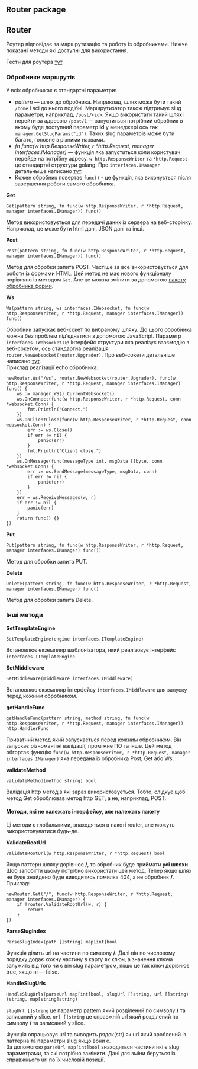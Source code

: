 ## Router package

## Router
Роутер відповідає за маршрутизацію та роботу із обробниками. Нижче показані методи які доступні для використання.<br>

Тести для роутера [тут](https://github.com/uwine4850/foozy/tree/master/tests/routing).

### Обробники маршрутів
У всіх обробниках є стандартні параметри:
* *pattern* — шлях до обробника. Наприклад, шлях може бути такий ``/home`` і всі до нього подібні. Маршрутизатор також 
підтримує slug параметри, наприклад, ```/post/<id>```. Якщо використати такий шлях і перейти за адресою ``/post/1`` — запуститься 
потрібний обробник в якому буде доступний параметр __id__ у менеджері ось так ``manager.GetSlugParams("id")``. Таких slug 
параметрів може бути багато, головне з різними назвами.
* *fn func(w http.ResponseWriter, r \*http.Request, manager interfaces.IManager)* — функція яка запуститься коли користувач 
перейде на потрібну адресу. ``w http.ResponseWriter`` та ``*http.Request`` це стандартні структури golang. Про ``interfaces.IManager`` 
детальныше написано [тут](https://github.com/uwine4850/foozy/blob/master/docs/ua/router/manager/manager.md).
* Кожен обробник повертає ``func()`` - це функція, яка виконується після завершення роботи самого обробника.

__Get__
```
Get(pattern string, fn func(w http.ResponseWriter, r *http.Request, manager interfaces.IManager)) func()
```
Метод використовується для передачі даних із сервера на веб-сторінку. Наприклад, це може бути html дані, JSON дані та інші.

__Post__
```
Post(pattern string, fn func(w http.ResponseWriter, r *http.Request, manager interfaces.IManager)) func()
```
Метод для обробки запита POST. Частіше за все використовується для роботи із формами HTML. Цей метод не має нового функціоналу 
порівняно із методом ``Get``. Але це можна змінити за допомогою [пакету обробника форми](https://github.com/uwine4850/foozy/blob/master/docs/ua/router/form/form.md).

__Ws__
```
Ws(pattern string, ws interfaces.IWebsocket, fn func(w http.ResponseWriter, r *http.Request, manager interfaces.IManager)) func()
```
Обробник запускає веб-сокет по вибраному шляху. До цього обробника можна без проблем під'єднатися з допомогою JavaScript.
Параметр ``interfaces.IWebsocket`` це інтерфейс структури яка реалізує взаємодію з веб-сокетом, ось стандартна реалізація
``router.NewWebsocket(router.Upgrader)``. Про веб-сокети детальніше написано [тут](https://github.com/uwine4850/foozy/blob/master/docs/ua/router/websocket.md).<br>
Приклад реалізації echo обробника:
```
newRouter.Ws("/ws", router.NewWebsocket(router.Upgrader), func(w http.ResponseWriter, r *http.Request, manager interfaces.IManager) func() {
	ws := manager.WS().CurrentWebsocket()
	ws.OnConnect(func(w http.ResponseWriter, r *http.Request, conn *websocket.Conn) {
		fmt.Println("Connect.")
	})
	ws.OnClientClose(func(w http.ResponseWriter, r *http.Request, conn websocket.Conn) {
		err := ws.Close()
		if err != nil {
			panic(err)
		}
		fmt.Println("Client close.")
	})
	ws.OnMessage(func(messageType int, msgData []byte, conn *websocket.Conn) {
		err := ws.SendMessage(messageType, msgData, conn)
		if err != nil {
			panic(err)
		}
	})
	err = ws.ReceiveMessages(w, r)
	if err != nil {
		panic(err)
	}
	return func() {}
})
```

__Put__
```
Put(pattern string, fn func(w http.ResponseWriter, r *http.Request, manager interfaces.IManager) func())
```
Метод для обробки запита PUT.

__Delete__
```
Delete(pattern string, fn func(w http.ResponseWriter, r *http.Request, manager interfaces.IManager) func()
```
Метод для обробки запита Delete.

### Інші методи

__SetTemplateEngine__
```
SetTemplateEngine(engine interfaces.ITemplateEngine)
```
Встановлює екземпляр шаблонізатора, який реалізовує інтерфейс ``interfaces.ITemplateEngine``.

__SetMiddleware__
```
SetMiddleware(middleware interfaces.IMiddleware)
```
Встановлює екземпляр інтерфейсу ``interfaces.IMiddleware`` для запуску перед кожним обробником.

__getHandleFunc__
```
getHandleFunc(pattern string, method string, fn func(w http.ResponseWriter, r *http.Request, manager interfaces.IManager)) http.HandlerFunc
```
Приватний метод який запускається перед кожним обробником. Він запускає різноманітні валідації, проміжне ПО та інше.
Цей метод обгортає функцію ``func(w http.ResponseWriter, r *http.Request, manager interfaces.IManager)`` яка передана із 
обробника Post, Get або Ws.

__validateMethod__
```
validateMethod(method string) bool
```
Валідація http методів які зараз використовується. Тобто, слідкує щоб метод Get оброблював метод http GET, а не, наприклад, POST.

#### Методи, які не належать інтерфейсу, але належать пакету
Ці методи є глобальними, знаходяться в пакеті router, але можуть використовуватися будь-де.<br>

__ValidateRootUrl__
```
ValidateRootUrl(w http.ResponseWriter, r *http.Request) bool
```
Якщо паттерн шляху дорівнює __/__, то обробник буде приймати __усі шляхи__. Щоб запобігти цьому потрібно використати цей 
метод. Тепер якщо шлях не буде знайдено буде виводитись помилка 404, а не обробник __/__. Приклад:
```
newRouter.Get("/", func(w http.ResponseWriter, r *http.Request, manager interfaces.IManager) {
    if !router.ValidateRootUrl(w, r) {
	    return
	}
})
```
__ParseSlugIndex__
```
ParseSlugIndex(path []string) map[int]bool
```
Функція ділить url на частини по символу __/__. Далі він по числовому порядку додає кожну частину в карту як ключ, а значення 
ключа залужить від того чи є він slug параметром, якщо це так ключ дорівнює true, якщо ні — false.

__HandleSlugUrls__
```
HandleSlugUrls(parseUrl map[int]bool, slugUrl []string, url []string) (string, map[string]string)
```
``slugUrl []string`` це параметр pattern який розділений по символу __/__ та записаний у slice.
``url []string`` це справжній url який розділений по символу __/__ та записаний у slice.

Функція опрацьовує url та виводить рядок(str) як url який зроблений із паттерна та параметри slug якщо вони є.<br>
За допомогою ``parseUrl map[int]bool`` знаходяться частини які є slug параметрами, та які потрібно замінити. Дані для зміни 
беруться із справжнього url по їх числовій позиції.
